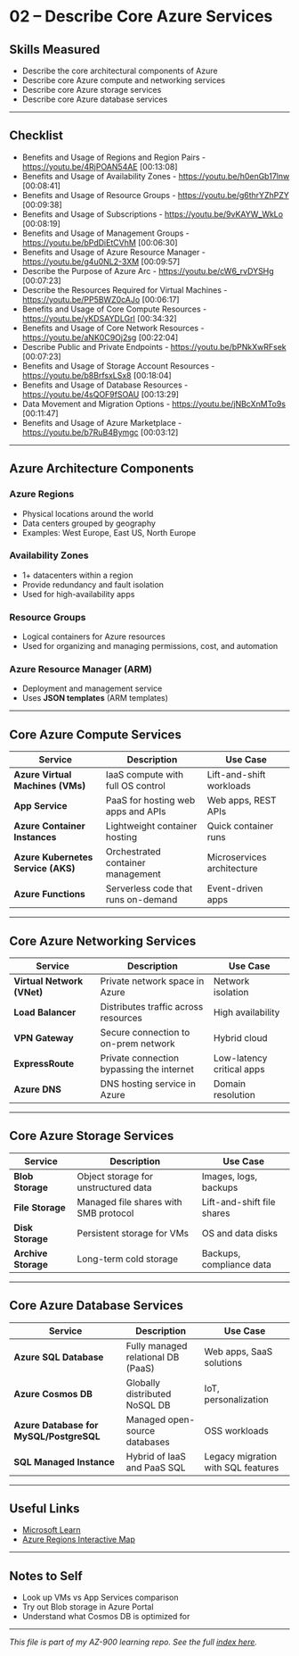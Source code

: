 # 02 – Describe Core Azure Services 

## Skills Measured

- Describe the core architectural components of Azure
- Describe core Azure compute and networking services
- Describe core Azure storage services
- Describe core Azure database services

---
## Checklist
- Benefits and Usage of Regions and Region Pairs - https://youtu.be/4RjPOAN54AE [00:13:08]
- Benefits and Usage of Availability Zones - https://youtu.be/h0enGb17lnw [00:08:41]
- Benefits and Usage of Resource Groups - https://youtu.be/g6thrYZhPZY [00:09:38]
- Benefits and Usage of Subscriptions - https://youtu.be/9vKAYW_WkLo [00:08:19]
- Benefits and Usage of Management Groups - https://youtu.be/bPdDiEtCVhM [00:06:30]
- Benefits and Usage of Azure Resource Manager - https://youtu.be/g4u0NL2-3XM [00:09:57]
- Describe the Purpose of Azure Arc - https://youtu.be/cW6_rvDYSHg [00:07:23]
- Describe the Resources Required for Virtual Machines - https://youtu.be/PP5BWZ0cAJo [00:06:17]
- Benefits and Usage of Core Compute Resources - https://youtu.be/yKDSAYDLGrI [00:34:32]
- Benefits and Usage of Core Network Resources - https://youtu.be/aNK0C9Oj2sg [00:22:04]
- Describe Public and Private Endpoints - https://youtu.be/bPNkXwRFsek [00:07:23]
- Benefits and Usage of Storage Account Resources - https://youtu.be/b8BrfsxLSx8 [00:18:04]
- Benefits and Usage of Database Resources - https://youtu.be/4sQOF9fSOAU [00:13:29]
- Data Movement and Migration Options - https://youtu.be/jNBcXnMTo9s [00:11:47]
- Benefits and Usage of Azure Marketplace - https://youtu.be/b7RuB4Bymgc [00:03:12]

---

## Azure Architecture Components

### Azure Regions
- Physical locations around the world
- Data centers grouped by geography
- Examples: West Europe, East US, North Europe

### Availability Zones
- 1+ datacenters within a region
- Provide redundancy and fault isolation
- Used for high-availability apps

### Resource Groups
- Logical containers for Azure resources
- Used for organizing and managing permissions, cost, and automation

### Azure Resource Manager (ARM)
- Deployment and management service
- Uses **JSON templates** (ARM templates)

---

## Core Azure Compute Services

| Service | Description | Use Case |
|--------|-------------|----------|
| **Azure Virtual Machines (VMs)** | IaaS compute with full OS control | Lift-and-shift workloads |
| **App Service** | PaaS for hosting web apps and APIs | Web apps, REST APIs |
| **Azure Container Instances** | Lightweight container hosting | Quick container runs |
| **Azure Kubernetes Service (AKS)** | Orchestrated container management | Microservices architecture |
| **Azure Functions** | Serverless code that runs on-demand | Event-driven apps |

---

## Core Azure Networking Services

| Service | Description | Use Case |
|--------|-------------|----------|
| **Virtual Network (VNet)** | Private network space in Azure | Network isolation |
| **Load Balancer** | Distributes traffic across resources | High availability |
| **VPN Gateway** | Secure connection to on-prem network | Hybrid cloud |
| **ExpressRoute** | Private connection bypassing the internet | Low-latency critical apps |
| **Azure DNS** | DNS hosting service in Azure | Domain resolution |

---

## Core Azure Storage Services

| Service | Description | Use Case |
|--------|-------------|----------|
| **Blob Storage** | Object storage for unstructured data | Images, logs, backups |
| **File Storage** | Managed file shares with SMB protocol | Lift-and-shift file shares |
| **Disk Storage** | Persistent storage for VMs | OS and data disks |
| **Archive Storage** | Long-term cold storage | Backups, compliance data |

---

## Core Azure Database Services

| Service | Description | Use Case |
|--------|-------------|----------|
| **Azure SQL Database** | Fully managed relational DB (PaaS) | Web apps, SaaS solutions |
| **Azure Cosmos DB** | Globally distributed NoSQL DB | IoT, personalization |
| **Azure Database for MySQL/PostgreSQL** | Managed open-source databases | OSS workloads |
| **SQL Managed Instance** | Hybrid of IaaS and PaaS SQL | Legacy migration with SQL features |

---

## Useful Links

- [Microsoft Learn](https://learn.microsoft.com/en-us/training/paths/azure-fundamentals-describe-azure-architecture-services/)
- [Azure Regions Interactive Map](https://azure.microsoft.com/en-us/explore/global-infrastructure/geographies/)

---

## Notes to Self

- Look up VMs vs App Services comparison
- Try out Blob storage in Azure Portal
- Understand what Cosmos DB is optimized for

---

_This file is part of my AZ-900 learning repo. See the full [index here](README.md)._
